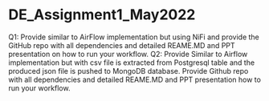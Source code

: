 # DE_Assignment1_May2022
Q1: Provide similar to AirFlow implementation but using NiFi and provide the GitHub repo with all dependencies and detailed REAME.MD and PPT presentation on how to run your workflow. Q2: Provide Similar to Airflow implementation but with csv file is extracted from Postgresql table and the produced json file is pushed to MongoDB database. Provide Github repo with all dependencies and detailed REAME.MD and PPT presentation how to run your workflow.
